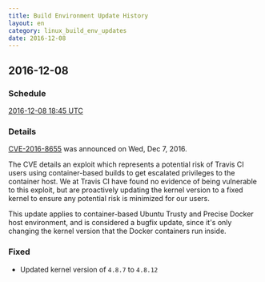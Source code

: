 ```yaml
---
title: Build Environment Update History
layout: en
category: linux_build_env_updates
date: 2016-12-08
---
```


## 2016-12-08

### Schedule

[2016-12-08 18:45 UTC](http://everytimezone.com/#2016-12-8,405,cn3)

### Details

[CVE-2016-8655](https://security-tracker.debian.org/tracker/CVE-2016-8655) was announced on Wed, Dec 7, 2016.

The CVE details an exploit which represents a potential risk of Travis CI users using container-based builds to get escalated privileges to the container host. We at Travis CI have found no evidence of being vulnerable to this exploit, but are proactively updating the kernel version to a fixed kernel to ensure any potential risk is minimized for our users.

This update applies to container-based Ubuntu Trusty and Precise Docker host environment, and is considered a bugfix update, since it's only changing the kernel version that the Docker containers run inside.

### Fixed

- Updated kernel version of `4.8.7` to `4.8.12`
